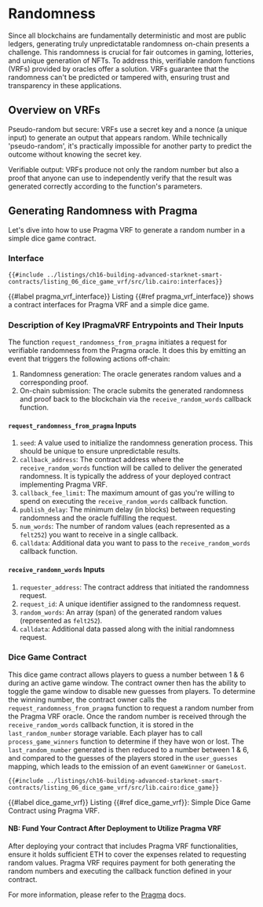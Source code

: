 # Randomness

Since all blockchains are fundamentally deterministic and most are public ledgers, generating truly unpredictatable randomness on-chain presents a challenge. This randomness is crucial for fair outcomes in gaming, lotteries, and unique generation of NFTs. To address this, verifiable random functions (VRFs) provided by oracles offer a solution. VRFs guarantee that the randomness can't be predicted or tampered with, ensuring trust and transparency in these applications.

## Overview on VRFs

Pseudo-random but secure: VRFs use a secret key and a nonce (a unique input) to generate an output that appears random. While technically 'pseudo-random', it's practically impossible for another party to predict the outcome without knowing the secret key.

Verifiable output: VRFs produce not only the random number but also a proof that anyone can use to independently verify that the result was generated correctly according to the function's parameters.

## Generating Randomness with Pragma

Let's dive into how to use Pragma VRF to generate a random number in a simple dice game contract.

### Interface

```rust,noplayground
{{#include ../listings/ch16-building-advanced-starknet-smart-contracts/listing_06_dice_game_vrf/src/lib.cairo:interfaces}}
```

{{#label pragma_vrf_interface}}
<span class="caption">Listing {{#ref pragma_vrf_interface}} shows a contract interfaces for Pragma VRF and a simple dice game.</span>

### Description of Key IPragmaVRF Entrypoints and Their Inputs

The function `request_randomness_from_pragma` initiates a request for verifiable randomness from the Pragma oracle. It does this by emitting an event that triggers the following actions off-chain:

1. Randomness generation: The oracle generates random values and a corresponding proof.
2. On-chain submission: The oracle submits the generated randomness and proof back to the blockchain via the `receive_random_words` callback function.

#### `request_randomness_from_pragma` Inputs

1. `seed`: A value used to initialize the randomness generation process. This should be unique to ensure unpredictable results.
2. `callback_address`: The contract address where the `receive_random_words` function will be called to deliver the generated randomness. It is typically the address of your deployed contract implementing Pragma VRF.
3. `callback_fee_limit`: The maximum amount of gas you're willing to spend on executing the `receive_random_words` callback function.
4. `publish_delay`: The minimum delay (in blocks) between requesting randomness and the oracle fulfilling the request.
5. `num_words`: The number of random values (each represented as a `felt252`) you want to receive in a single callback.
6. `calldata`: Additional data you want to pass to the `receive_random_words` callback function.

#### `receive_randomn_words` Inputs

1. `requester_address`: The contract address that initiated the randomness request.
2. `request_id`: A unique identifier assigned to the randomness request.
3. `random_words`:  An array (span) of the generated random values (represented as `felt252`).
4. `calldata`:  Additional data passed along with the initial randomness request.

### Dice Game Contract

This dice game contract allows players to guess a number between 1 & 6 during an active game window. The contract owner then has the ability to toggle the game window to disable new guesses from players. To determine the winning number, the contract owner calls the `request_randomness_from_pragma` function to request a random number from the Pragma VRF oracle. Once the random number is received through the `receive_random_words` callback function, it is stored in the `last_random_number` storage variable. Each player has to call `process_game_winners` function to determine if they have won or lost. The `last_random_number` generated is then reduced to a number between 1 & 6, and compared to the guesses of the players stored in the `user_guesses` mapping, which leads to the emission of an event `GameWinner` or `GameLost`.

```rust,noplayground
{{#include ../listings/ch16-building-advanced-starknet-smart-contracts/listing_06_dice_game_vrf/src/lib.cairo:dice_game}}
```

{{#label dice_game_vrf}}
<span class="caption">Listing {{#ref dice_game_vrf}}: Simple Dice Game Contract using Pragma VRF.</span>

#### NB: Fund Your Contract After Deployment to Utilize Pragma VRF

After deploying your contract that includes Pragma VRF functionalities, ensure it holds sufficient ETH to cover the expenses related to requesting random values. Pragma VRF requires payment for both generating the random numbers and executing the callback function defined in your contract.

For more information, please refer to the [Pragma](https://docs.pragma.build/Resources/Cairo%201/randomness/randomness) docs.

